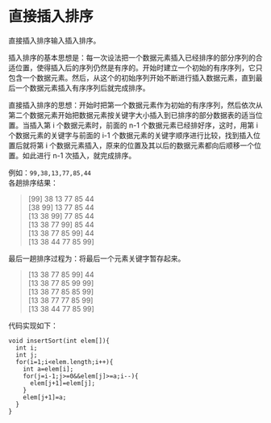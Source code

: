 # 直接插入排序
直接插入排序输入插入排序。

插入排序的基本思想是：每一次设法把一个数据元素插入已经排序的部分序列的合适位置，使得插入后的序列仍然是有序的。开始时建立一个初始的有序序列，它只包含一个数据元素。然后，从这个的初始序列开始不断进行插入数据元素，直到最后一个数据元素插入有序序列后就完成排序。

直接插入排序的思想：开始时把第一个数据元素作为初始的有序序列，然后依次从第二个数据元素开始把数据元素按关键字大小插入到已排序的部分数据表的适当位置。当插入第 i 个数据元素时，前面的 n-1 个数据元素已经排好序，这时，用第 i 个数据元素的关键字与前面的 i-1 个数据元素的关键字顺序进行比较，找到插入位置后就将第 i 个数据元素插入，原来的位置及其以后的数据元素都向后顺移一个位置。如此进行 n-1 次插入，就完成排序。

例如：`99,38,13,77,85,44`<br/>
各趟排序结果：
>[99] 38 13 77 85 44<br/>
>[38 99] 13 77 85 44<br/>
>[13 38 99] 77 85 44<br/>
>[13 38 77 99] 85 44<br/>
>[13 38 77 85 99] 44<br/>
>[13 38 44 77 85 99]<br/>

最后一趟排序过程为：将最后一个元素关键字暂存起来。
>[13 38 77 85 99] 44<br/>
>[13 38 77 85 99 99]<br/>
>[13 38 77 85 85 99]<br/>
>[13 38 77 77 85 99]<br/>
>[13 38 44 77 85 99]<br/>

代码实现如下：

    void insertSort(int elem[]){
      int i;
      int j;
      for(i=1;i<elem.length;i++){
        int a=elem[i];
        for(j=i-1;j>=0&&elem[j]>=a;i--){
          elem[j+1]=elem[j];
        }
        elem[j+1]=a;
      }
    }
